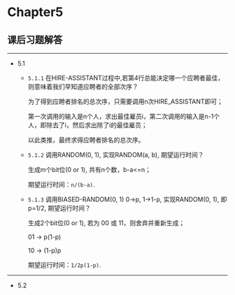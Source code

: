 # Chapter5
## 课后习题解答
---
* 5.1
  * `5.1.1` 在HIRE-ASSISTANT过程中,若第4行总能决定哪一个应聘者最佳，则意味着我们早知道应聘者的全部次序？
  	
	为了得到应聘者排名的总次序，只需要调用n次HIRE_ASSISTANT即可；
	
	第一次调用的输入是n个人，求出最佳雇员i，第二次调用的输入是n-1个人，即除去了i，然后求出除了i的最佳雇员；
	
	以此类推，最终求得应聘者排名的总次序。
	
  * `5.1.2` 调用RANDOM(0, 1), 实现RANDOM(a, b), 期望运行时间？
  
   	生成m个bit位(0 or 1), 共有n个数，b-a<=n；
   	
	期望运行时间：`n/(b-a)`.
  
  * `5.1.3` 调用BIASED-RANDOM(0, 1) 0->p, 1->1-p, 实现RANDOM(0, 1), 即p=1/2, 期望运行时间？
	 
	 生成2个bit位(0 or 1), 若为 00 或 11，则舍弃并重新生成；
	 
	 01 -> p(1-p)
	 
	 10 -> (1-p)p
   
   	期望运行时间：`1/2p(1-p)`.
  
---
* 5.2
